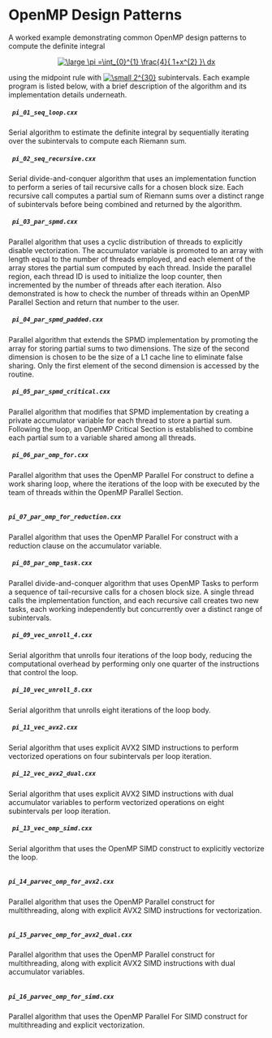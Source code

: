 # OpenMP Design Patterns

A worked example demonstrating common OpenMP design patterns to compute the definite integral

<p align="center">
<a href="https://www.codecogs.com/eqnedit.php?latex=\large&space;\pi&space;=\int_{0}^{1}&space;\frac{4}{&space;1&plus;x^{2}&space;}\&space;dx" target="_blank"><img src="https://latex.codecogs.com/gif.latex?\large&space;\pi&space;=\int_{0}^{1}&space;\frac{4}{&space;1&plus;x^{2}&space;}\&space;dx" title="\large \pi =\int_{0}^{1} \frac{4}{ 1+x^{2} }\ dx" /></a>
</p>

using the midpoint rule with <a href="https://www.codecogs.com/eqnedit.php?latex=\small&space;2^{20}" target="_blank"><img src="https://latex.codecogs.com/gif.latex?\small&space;2^{30}" title="\small 2^{30}" /></a> subintervals.  Each example program is listed below, with a brief description of the algorithm and its implementation details underneath.

##### <code> pi_01_seq_loop.cxx </code>
Serial algorithm to estimate the definite integral by sequentially iterating over the subintervals to compute each Riemann sum.

##### <code> pi_02_seq_recursive.cxx </code>
Serial divide-and-conquer algorithm that uses an implementation function to perform a series of tail recursive calls for a chosen block size.  Each recursive call computes a partial sum of Riemann sums over a distinct range of subintervals before being combined and returned by the algorithm.

##### <code> pi_03_par_spmd.cxx </code>
Parallel algorithm that uses a cyclic distribution of threads to explicitly disable vectorization. The accumulator variable is promoted to an array with length equal to the number of threads employed, and each element of the array stores the partial sum computed by each thread.  Inside the parallel region, each thread ID is used to initialize the loop counter, then incremented by the number of threads after each iteration.  Also demonstrated is how to check the number of threads within an OpenMP Parallel Section and return that number to the user.

##### <code> pi_04_par_spmd_padded.cxx </code>
Parallel algorithm that extends the SPMD implementation by promoting the array for storing partial sums to two dimensions.  The size of the second dimension is chosen to be the size of a L1 cache line to eliminate false sharing.  Only the first element of the second dimension is accessed by the routine.

##### <code> pi_05_par_spmd_critical.cxx </code>
Parallel algorithm that modifies that SPMD implementation by creating a private accumulator variable for each thread to store a partial sum.  Following the loop, an OpenMP Critical Section is established to combine each partial sum to a variable shared among all threads.

##### <code> pi_06_par_omp_for.cxx </code>
Parallel algorithm that uses the OpenMP Parallel For construct to define a work sharing loop, where the iterations of the loop with be executed by the team of threads within the OpenMP Parallel Section. 

##### <code> pi_07_par_omp_for_reduction.cxx </code>
Parallel algorithm that uses the OpenMP Parallel For construct with a reduction clause on the accumulator variable.

##### <code> pi_08_par_omp_task.cxx </code>
Parallel divide-and-conquer algorithm that uses OpenMP Tasks to perform a sequence of tail-recursive calls for a chosen block size.  A single thread calls the implementation function, and each recursive call creates two new tasks, each working independently but concurrently over a distinct range of subintervals.

##### <code> pi_09_vec_unroll_4.cxx </code>
Serial algorithm that unrolls four iterations of the loop body, reducing the computational overhead by performing only one quarter of the instructions that control the loop.

##### <code> pi_10_vec_unroll_8.cxx </code>
Serial algorithm that unrolls eight iterations of the loop body.

##### <code> pi_11_vec_avx2.cxx </code>
Serial algorithm that uses explicit AVX2 SIMD instructions to perform vectorized operations on four subintervals per loop iteration.

##### <code> pi_12_vec_avx2_dual.cxx </code>
Serial algorithm that uses explicit AVX2 SIMD instructions with dual accumulator variables to perform vectorized operations on eight subintervals per loop iteration.

##### <code> pi_13_vec_omp_simd.cxx </code>
Serial algorithm that uses the OpenMP SIMD construct to explicitly vectorize the loop.

##### <code> pi_14_parvec_omp_for_avx2.cxx </code>
Parallel algorithm that uses the OpenMP Parallel construct for multithreading, along with explicit AVX2 SIMD instructions for vectorization.

##### <code> pi_15_parvec_omp_for_avx2_dual.cxx </code>
Parallel algorithm that uses the OpenMP Parallel construct for multithreading, along with explicit AVX2 SIMD instructions with dual accumulator variables.

##### <code> pi_16_parvec_omp_for_simd.cxx </code>
Parallel algorithm that uses the OpenMP Parallel For SIMD construct for multithreading and explicit vectorization.
